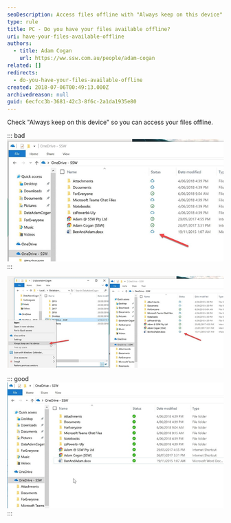 ```yaml
---
seoDescription: Access files offline with "Always keep on this device" enabled.
type: rule
title: PC - Do you have your files available offline?
uri: have-your-files-available-offline
authors:
  - title: Adam Cogan
    url: https://ww.ssw.com.au/people/adam-cogan
related: []
redirects:
  - do-you-have-your-files-available-offline
created: 2018-07-06T00:49:13.000Z
archivedreason: null
guid: 6ecfcc3b-3681-42c3-8f6c-2a1da1935e80
---
```


Check "Always keep on this device" so you can access your files offline.

<!--endintro-->

::: bad  
![Figure: Bad example - By default you cannot open your files when you have no internet](onedrive-bad.jpg)  
:::

![Figure: So check "Always keep on this device"](onedrive-instructions.jpg)

::: good  
![Figure: Good example – you can now open offline](onedrive-good.jpg)  
:::
